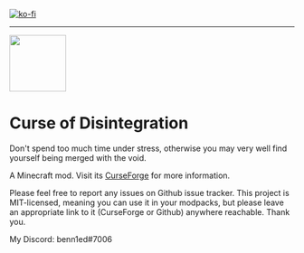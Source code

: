 [![ko-fi](https://ko-fi.com/img/githubbutton_sm.svg)](https://ko-fi.com/J3J35F8DQ)

---

<img src="https://i.ibb.co/SPyRKHm/curseofdisintegration-icon.png" width=100 height=100/>

# Curse of Disintegration
Don't spend too much time under stress, otherwise you may very well find yourself being merged with the void.

A Minecraft mod. Visit its [CurseForge](https://www.curseforge.com/minecraft/mc-mods/curse-of-disintegration) for more information.

Please feel free to report any issues on Github issue tracker. This project is MIT-licensed, meaning you can use it in your modpacks, but please leave an appropriate link to it (CurseForge or Github) anywhere reachable. Thank you.

My Discord: benn1ed#7006
